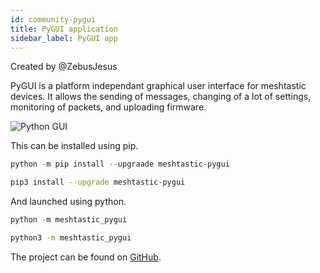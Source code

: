```yaml
---
id: community-pygui
title: PyGUI application
sidebar_label: PyGUI app
---
```


Created by @ZebusJesus

PyGUI is a platform independant graphical user interface for meshtastic devices. It allows the sending of messages, changing of a lot of settings, monitoring of packets, and uploading firmware.

![Python GUI](/img/pygui.jpg)

This can be installed using pip.

```powershell Windows
python -m pip install --upgraade meshtastic-pygui
```

```bash MacOS/Linux
pip3 install --upgrade meshtastic-pygui
```

And launched using python.

```powershell Windows
python -m meshtastic_pygui
```

```bash MacOS/Linux
python3 -m meshtastic_pygui
```

The project can be found on [GitHub](https://github.com/ZebusJesus/Meshtastic-PyGUI).